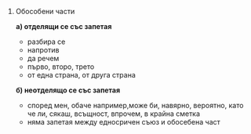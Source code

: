 1. Обособени части
	
	**а) отделящи се със запетая**
	- разбира се
	- напротив
	- да речем
	- първо, второ, трето
	- от една страна, от друга страна
	
	**б) неотделящо се със запетая**
	- според мен, обаче например,може би, навярно, вероятно, като че ли, сякаш, всъщност, впрочем, в крайна сметка
	- няма запетая между едносричен съюз и обосебена част